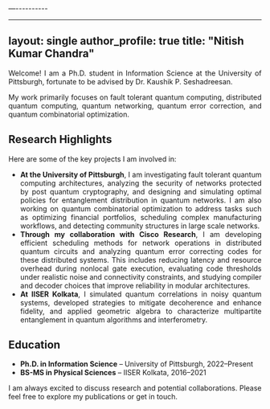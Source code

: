—----------

---
layout: single
author_profile: true
title: "Nitish Kumar Chandra"
---

<div style="text-align: justify;">

Welcome! I am a Ph.D. student in Information Science at the University of Pittsburgh, fortunate to be advised by Dr. Kaushik P. Seshadreesan. 

My work primarily focuses on fault tolerant quantum computing, distributed quantum computing, quantum networking, quantum error correction, and quantum combinatorial optimization.

</div>

## Research Highlights  

Here are some of the key projects I am involved in:  

<ul style="text-align: justify;">

<li><b>At the University of Pittsburgh</b>, I am investigating fault tolerant quantum computing architectures, analyzing the security of networks protected by post quantum cryptography, and designing and simulating optimal policies for entanglement distribution in quantum networks. I am also working on quantum combinatorial optimization to address tasks such as optimizing financial portfolios, scheduling complex manufacturing workflows, and detecting community structures in large scale networks.</li>  

<li><b>Through my collaboration with Cisco Research</b>, I am developing efficient scheduling methods for network operations in distributed quantum circuits and analyzing quantum error correcting codes for these distributed systems. This includes reducing latency and resource overhead during nonlocal gate execution, evaluating code thresholds under realistic noise and connectivity constraints, and studying compiler and decoder choices that improve reliability in modular architectures.</li>  

<li><b>At IISER Kolkata</b>, I simulated quantum correlations in noisy quantum systems, developed strategies to mitigate decoherence and enhance fidelity, and applied geometric algebra to characterize multipartite entanglement in quantum algorithms and interferometry.</li>  

</ul>

## Education  

<ul style="text-align: justify;">

<li><b>Ph.D. in Information Science</b> – University of Pittsburgh, 2022–Present</li>  
<li><b>BS-MS in Physical Sciences</b> – IISER Kolkata, 2016–2021</li>  

</ul>

<div style="text-align: justify;">
I am always excited to discuss research and potential collaborations. Please feel free to explore my publications or get in touch.  
</div>

